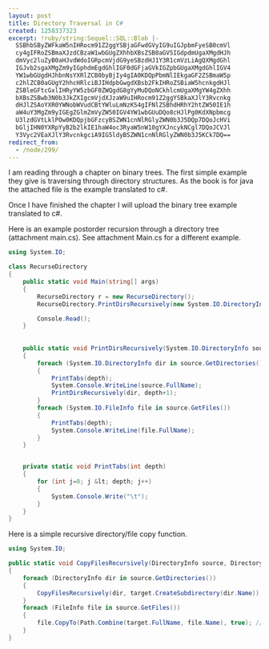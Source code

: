 ```yaml
---
layout: post
title: Directory Traversal in C#
created: 1258337323
excerpt: !ruby/string:Sequel::SQL::Blob |-
  SSBhbSByZWFkaW5nIHRocm91Z2ggYSBjaGFwdGVyIG9uIGJpbmFyeSB0cmVl
  cy4gIFRoZSBmaXJzdCBzaW1wbGUgZXhhbXBsZSB0aGV5IGdpdmUgaXMgdHJh
  dmVyc2luZyB0aHJvdWdoIGRpcmVjdG9yeSBzdHJ1Y3R1cmVzLiAgQXMgdGhl
  IGJvb2sgaXMgZm9yIGphdmEgdGhlIGF0dGFjaGVkIGZpbGUgaXMgdGhlIGV4
  YW1wbGUgdHJhbnNsYXRlZCB0byBjIy4gIA0KDQpPbmNlIEkgaGF2ZSBmaW5p
  c2hlZCB0aGUgY2hhcHRlciBJIHdpbGwgdXBsb2FkIHRoZSBiaW5hcnkgdHJl
  ZSBleGFtcGxlIHRyYW5zbGF0ZWQgdG8gYyMuDQoNCkhlcmUgaXMgYW4gZXhh
  bXBsZSBwb3N0b3JkZXIgcmVjdXJzaW9uIHRocm91Z2ggYSBkaXJlY3Rvcnkg
  dHJlZSAoYXR0YWNobWVudCBtYWluLmNzKS4gIFNlZSBhdHRhY2htZW50IE1h
  aW4uY3MgZm9yIGEgZGlmZmVyZW50IGV4YW1wbGUuDQo8cHJlPg0KdXNpbmcg
  U3lzdGVtLklPOw0KDQpjbGFzcyBSZWN1cnNlRGlyZWN0b3J5DQp7DQoJcHVi
  bGljIHN0YXRpYyB2b2lkIE1haW4oc3RyaW5nW10gYXJncykNCgl7DQoJCVJl
  Y3Vyc2VEaXJlY3RvcnkgciA9IG5ldyBSZWN1cnNlRGlyZWN0b3J5KCk7DQ==
redirect_from:
  - /node/299/
---
```

I am reading through a chapter on binary trees.  The first simple example they give is traversing through directory structures.  As the book is for java the attached file is the example translated to c#.  

Once I have finished the chapter I will upload the binary tree example translated to c#.

Here is an example postorder recursion through a directory tree (attachment main.cs).  See attachment Main.cs for a different example.

```c#
using System.IO;

class RecurseDirectory
{
	public static void Main(string[] args)
	{
		RecurseDirectory r = new RecurseDirectory();
		RecurseDirectory.PrintDirsRecursively(new System.IO.DirectoryInfo(@"\\Directory\Location"), 0);

		Console.Read();
	}
	
	
	public static void PrintDirsRecursively(System.IO.DirectoryInfo source, int depth) 
	{
		foreach (System.IO.DirectoryInfo dir in source.GetDirectories())
		{
			PrintTabs(depth);
			System.Console.WriteLine(source.FullName);
			PrintDirsRecursively(dir, depth+1);
		}
		foreach (System.IO.FileInfo file in source.GetFiles())
		{
			PrintTabs(depth);
			System.Console.WriteLine(file.FullName);
		}
	}


	private static void PrintTabs(int depth)
	{
		for (int j=0; j &lt; depth; j++)
		{
			System.Console.Write("\t");
		}
	}
}

```


Here is a simple recursive directory/file copy function.

```c#
using System.IO;

public static void CopyFilesRecursively(DirectoryInfo source, DirectoryInfo target) 
{
    foreach (DirectoryInfo dir in source.GetDirectories())
    {
        CopyFilesRecursively(dir, target.CreateSubdirectory(dir.Name));
    }
    foreach (FileInfo file in source.GetFiles())
    {
        file.CopyTo(Path.Combine(target.FullName, file.Name), true); //overwrite
    }
}
```

